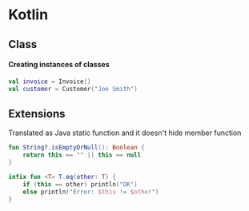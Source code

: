 # Kotlin

## Class

#### Creating instances of classes

```kotlin
val invoice = Invoice()
val customer = Customer("Joe Smith")
```

## Extensions

Translated as Java static function and it doesn't hide member function

```kotlin
fun String?.isEmptyOrNull(): Boolean {
    return this == "" || this == null
}

infix fun <T> T.eq(other: T) {
    if (this == other) println("OK")
    else println("Error: $this != $other")
}
```

